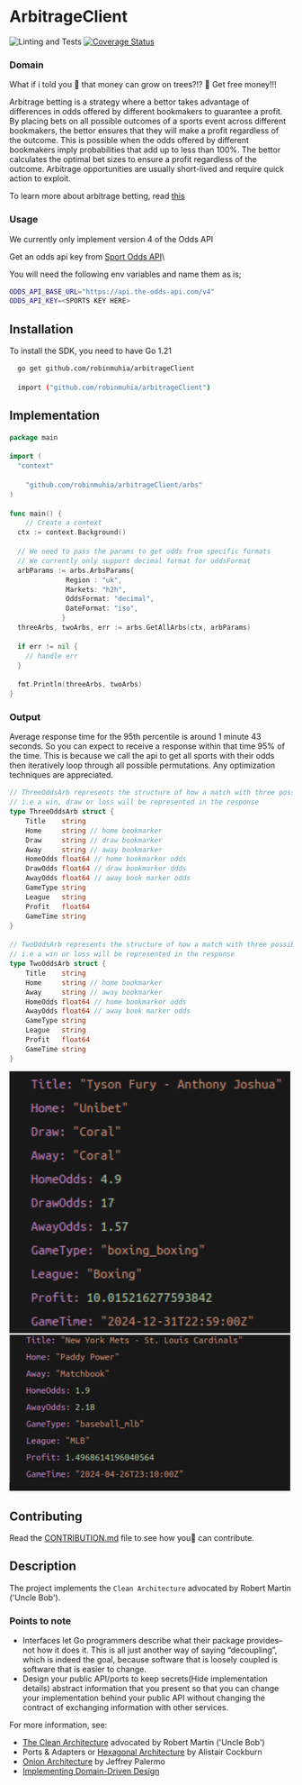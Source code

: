 # ArbitrageClient

![Linting and Tests](https://github.com/robinmuhia/arbitrageClient/actions/workflows/ci.yml/badge.svg)
[![Coverage Status](https://coveralls.io/repos/github.com/robinmuhia/arbitrageClientactions/badge.svg?branch=main)](https://coveralls.io/github.com/robinmuhia/arbitrageClient?branch=main)

### Domain

What if i told you 🫵 that money can grow on trees?!? 🤑
Get free money!!!

Arbitrage betting is a strategy where a bettor takes advantage of differences in odds offered by different bookmakers to guarantee a profit. By placing bets on all possible outcomes of a sports event across different bookmakers, the bettor ensures that they will make a profit regardless of the outcome. This is possible when the odds offered by different bookmakers imply probabilities that add up to less than 100%. The bettor calculates the optimal bet sizes to ensure a profit regardless of the outcome. Arbitrage opportunities are usually short-lived and require quick action to exploit.

To learn more about arbitrage betting, read [this](https://www.sbo.net/strategy/arbitrage-betting/)

### Usage

We currently only implement version 4 of the Odds API

Get an odds api key from [Sport Odds API](https://the-odds-api.com/)\

You will need the following env variables and name them as is;

```bash
ODDS_API_BASE_URL="https://api.the-odds-api.com/v4"
ODDS_API_KEY=<SPORTS KEY HERE>

```

## Installation

To install the SDK, you need to have Go 1.21

```bash
  go get github.com/robinmuhia/arbitrageClient

  import ("github.com/robinmuhia/arbitrageClient")
```

## Implementation

```go
package main

import (
  "context"

	"github.com/robinmuhia/arbitrageClient/arbs"
)

func main() {
	// Create a context
  ctx := context.Background()

  // We need to pass the params to get odds from specific formats
  // We currently only support decimal format for oddsFormat
  arbParams := arbs.ArbsParams{
              Region : "uk",
              Markets: "h2h",
              OddsFormat: "decimal",
              DateFormat: "iso",
             }
  threeArbs, twoArbs, err := arbs.GetAllArbs(ctx, arbParams)

  if err != nil {
    // handle err
  }

  fmt.Println(threeArbs, twoArbs)
}
```

### Output

Average response time for the 95th percentile is around 1 minute 43 seconds. So you can expect to receive a response within that time 95%
of the time. This is because we call the api to get all sports with their odds then iteratively loop through all possible permutations.
Any optimization techniques are appreciated.

```go
// ThreeOddsArb represents the structure of how a match with three possible outcomes
// i.e a win, draw or loss will be represented in the response
type ThreeOddsArb struct {
	Title    string
	Home     string // home bookmarker
	Draw     string // draw bookmarker
	Away     string // away bookmarker
	HomeOdds float64 // home bookmarker odds
	DrawOdds float64 // draw bookmarker ddds
	AwayOdds float64 // away book marker odds
	GameType string
	League   string
	Profit   float64
	GameTime string
}

// TwoOddsArb represents the structure of how a match with three possible outcomes
// i.e a win or loss will be represented in the response
type TwoOddsArb struct {
	Title    string
	Home     string // home bookmarker
	Away     string // away bookmarker
	HomeOdds float64 // home bookmarker odds
	AwayOdds float64 // away book marker odds
	GameType string
	League   string
	Profit   float64
	GameTime string
}

```

<img src="./assets/three.png" width="500" alt="# daraja-go"/>
<br/>
<img src="./assets/two.png" width="500" alt="# daraja-go"/>

## Contributing

Read the [CONTRIBUTION.md](https://github.com/robinmuhia/arbitrageClient/blob/main/CONTRIBUTING.md) file to see how you🫵 can contribute.

## Description

The project implements the `Clean Architecture` advocated by
Robert Martin ('Uncle Bob').

### Points to note

- Interfaces let Go programmers describe what their package provides–not how it does it. This is all just another way of saying “decoupling”, which is indeed the goal, because software that is loosely coupled is software that is easier to change.
- Design your public API/ports to keep secrets(Hide implementation details)
  abstract information that you present so that you can change your implementation behind your public API without changing the contract of exchanging information with other services.

For more information, see:

- [The Clean Architecture](https://blog.8thlight.com/uncle-bob/2012/08/13/the-clean-architecture.html) advocated by Robert Martin ('Uncle Bob')
- Ports & Adapters or [Hexagonal Architecture](http://alistair.cockburn.us/Hexagonal+architecture) by Alistair Cockburn
- [Onion Architecture](http://jeffreypalermo.com/blog/the-onion-architecture-part-1/) by Jeffrey Palermo
- [Implementing Domain-Driven Design](http://www.amazon.com/Implementing-Domain-Driven-Design-Vaughn-Vernon/dp/0321834577)
